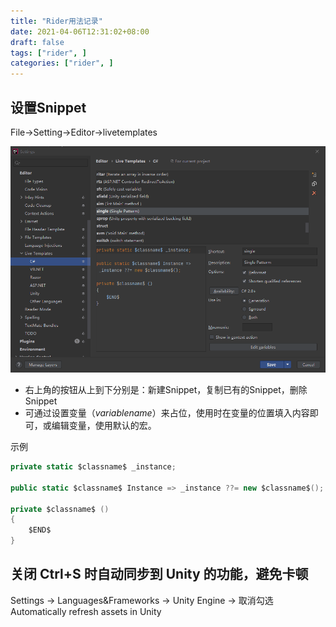 ```yaml
---
title: "Rider用法记录"
date: 2021-04-06T12:31:02+08:00
draft: false
tags: ["rider", ]
categories: ["rider", ]
---
```


## 设置Snippet

File->Setting->Editor->livetemplates

![设置Snippet](/images/rider设置snippet-20210406.png)

* 右上角的按钮从上到下分别是：新建Snippet，复制已有的Snippet，删除Snippet
* 可通过设置变量（$variablename$）来占位，使用时在变量的位置填入内容即可，或编辑变量，使用默认的宏。

示例
```c#
private static $classname$ _instance;

public static $classname$ Instance => _instance ??= new $classname$();

private $classname$ ()
{
    $END$
}
```

## 关闭 Ctrl+S 时自动同步到 Unity 的功能，避免卡顿

Settings -> Languages&Frameworks -> Unity Engine -> 取消勾选 Automatically refresh assets in Unity